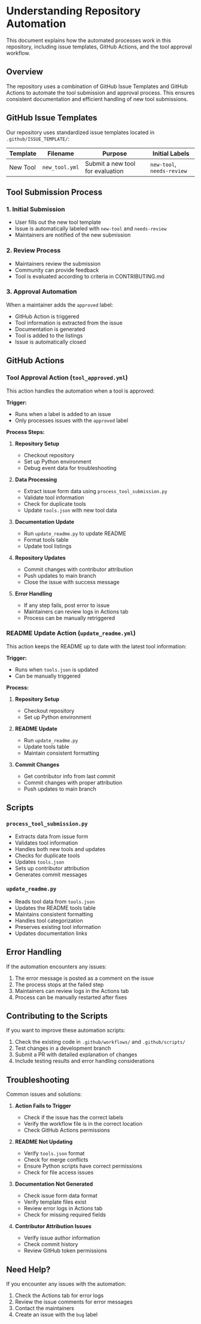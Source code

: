 # Understanding Repository Automation

This document explains how the automated processes work in this repository, including issue templates, GitHub Actions, and the tool approval workflow.

## Overview

The repository uses a combination of GitHub Issue Templates and GitHub Actions to automate the tool submission and approval process. This ensures consistent documentation and efficient handling of new tool submissions.

## GitHub Issue Templates

Our repository uses standardized issue templates located in `.github/ISSUE_TEMPLATE/`:

| Template | Filename | Purpose | Initial Labels |
|----------|----------|---------|----------------|
| New Tool | `new_tool.yml` | Submit a new tool for evaluation | `new-tool`, `needs-review` |

## Tool Submission Process

### 1. Initial Submission
- User fills out the new tool template
- Issue is automatically labeled with `new-tool` and `needs-review`
- Maintainers are notified of the new submission

### 2. Review Process
- Maintainers review the submission
- Community can provide feedback
- Tool is evaluated according to criteria in CONTRIBUTING.md

### 3. Approval Automation
When a maintainer adds the `approved` label:
- GitHub Action is triggered
- Tool information is extracted from the issue
- Documentation is generated
- Tool is added to the listings
- Issue is automatically closed

## GitHub Actions

### Tool Approval Action (`tool_approved.yml`)

This action handles the automation when a tool is approved:

**Trigger:**
- Runs when a label is added to an issue
- Only processes issues with the `approved` label

**Process Steps:**
1. **Repository Setup**
   - Checkout repository
   - Set up Python environment
   - Debug event data for troubleshooting

2. **Data Processing**
   - Extract issue form data using `process_tool_submission.py`
   - Validate tool information
   - Check for duplicate tools
   - Update `tools.json` with new tool data

3. **Documentation Update**
   - Run `update_readme.py` to update README
   - Format tools table
   - Update tool listings

4. **Repository Updates**
   - Commit changes with contributor attribution
   - Push updates to main branch
   - Close the issue with success message

5. **Error Handling**
   - If any step fails, post error to issue
   - Maintainers can review logs in Actions tab
   - Process can be manually retriggered

### README Update Action (`update_readme.yml`)

This action keeps the README up to date with the latest tool information:

**Trigger:**
- Runs when `tools.json` is updated
- Can be manually triggered

**Process:**
1. **Repository Setup**
   - Checkout repository
   - Set up Python environment

2. **README Update**
   - Run `update_readme.py`
   - Update tools table
   - Maintain consistent formatting

3. **Commit Changes**
   - Get contributor info from last commit
   - Commit changes with proper attribution
   - Push updates to main branch

## Scripts

### `process_tool_submission.py`
- Extracts data from issue form
- Validates tool information
- Handles both new tools and updates
- Checks for duplicate tools
- Updates `tools.json`
- Sets up contributor attribution
- Generates commit messages

### `update_readme.py`
- Reads tool data from `tools.json`
- Updates the README tools table
- Maintains consistent formatting
- Handles tool categorization
- Preserves existing tool information
- Updates documentation links

## Error Handling

If the automation encounters any issues:
1. The error message is posted as a comment on the issue
2. The process stops at the failed step
3. Maintainers can review logs in the Actions tab
4. Process can be manually restarted after fixes

## Contributing to the Scripts

If you want to improve these automation scripts:
1. Check the existing code in `.github/workflows/` and `.github/scripts/`
2. Test changes in a development branch
3. Submit a PR with detailed explanation of changes
4. Include testing results and error handling considerations

## Troubleshooting

Common issues and solutions:

1. **Action Fails to Trigger**
   - Check if the issue has the correct labels
   - Verify the workflow file is in the correct location
   - Check GitHub Actions permissions

2. **README Not Updating**
   - Verify `tools.json` format
   - Check for merge conflicts
   - Ensure Python scripts have correct permissions
   - Check for file access issues

3. **Documentation Not Generated**
   - Check issue form data format
   - Verify template files exist
   - Review error logs in Actions tab
   - Check for missing required fields

4. **Contributor Attribution Issues**
   - Verify issue author information
   - Check commit history
   - Review GitHub token permissions

## Need Help?

If you encounter any issues with the automation:
1. Check the Actions tab for error logs
2. Review the issue comments for error messages
3. Contact the maintainers
4. Create an issue with the `bug` label
